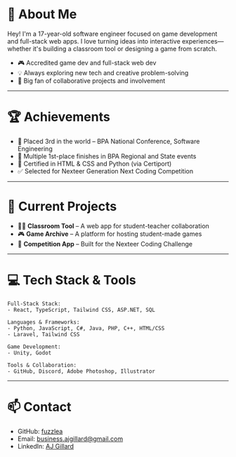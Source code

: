 # 👋 About Me

Hey! I'm a 17-year-old software engineer focused on game development and full-stack web apps. I love turning ideas into interactive experiences—whether it's building a classroom tool or designing a game from scratch.

- 🎮 Accredited game dev and full-stack web dev
- 💡 Always exploring new tech and creative problem-solving
- 🤝 Big fan of collaborative projects and involvement

---

# 🏆 Achievements

- 🥉 Placed 3rd in the world – BPA National Conference, Software Engineering  
- 🥇 Multiple 1st-place finishes in BPA Regional and State events  
- 📜 Certified in HTML & CSS and Python (via Certiport)  
- ✅ Selected for Nexteer Generation Next Coding Competition  

---

# 🚧 Current Projects

- 🧑‍🏫 **Classroom Tool** – A web app for student-teacher collaboration  
- 🎮 **Game Archive** – A platform for hosting student-made games  
- 🏁 **Competition App** – Built for the Nexteer Coding Challenge

---

# 💻 Tech Stack & Tools

```
Full-Stack Stack:
- React, TypeScript, Tailwind CSS, ASP.NET, SQL

Languages & Frameworks:  
- Python, JavaScript, C#, Java, PHP, C++, HTML/CSS  
- Laravel, Tailwind CSS

Game Development:
- Unity, Godot

Tools & Collaboration:  
- GitHub, Discord, Adobe Photoshop, Illustrator
```

---

# 📫 Contact

- GitHub: [fuzzlea](https://github.com/fuzzlea)
- Email: business.ajgillard@gmail.com
- LinkedIn: [AJ Gillard](https://www.linkedin.com/in/aaron-gillard-670343342/) 
